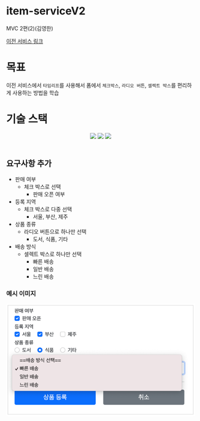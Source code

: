 # item-serviceV2
MVC 2편(2)(김영한)

<a href="https://github.com/ssosee/item-service.git">이전 서비스 링크</a>

# 목표
이전 서비스에서 `타임리프`를 사용해서 폼에서 `체크박스`, `라디오 버튼`, `셀렉트 박스`를 편리하게 사용하는 방법을 학습

# 기술 스택
<div align="center">
<img src="https://img.shields.io/badge/java-007396?style=for-the-badge&logo=java&logoColor=white">
<img src="https://img.shields.io/badge/springboot-6DB33F?style=for-the-badge&logo=springboot&logoColor=white">
<img src="https://img.shields.io/badge/thymeleaf-005F0F?style=for-the-badge&logo=thymeleaf&logoColor=white">
</div><br>

## 요구사항 추가
* 판매 여부
  * 체크 박스로 선택
    * 판매 오픈 여부
* 등록 지역
  * 체크 박스로 다중 선택
    * 서울, 부산, 제주
* 상품 종류
  * 라디오 버튼으로 하나만 선택
    * 도서, 식품, 기타
* 배송 방식
  * 셀렉트 박스로 하나만 선택
    * 빠른 배송
    * 일반 배송
    * 느린 배송

### 예시 이미지

<img alt="img.png" src="추가요구사항 예시 이미지.png"/>